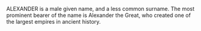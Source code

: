 ALEXANDER is a male given name, and a less common surname. The most prominent bearer of the name is Alexander the Great, who created one of the largest empires in ancient history.
